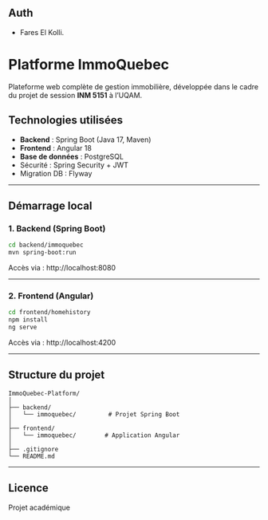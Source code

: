 ## Auth

- Fares El Kolli.

# Platforme ImmoQuebec

Plateforme web complète de gestion immobilière, développée dans le cadre du projet de session **INM 5151** à l’UQAM.

## Technologies utilisées

- **Backend** : Spring Boot (Java 17, Maven)
- **Frontend** : Angular 18
- **Base de données** : PostgreSQL
- Sécurité : Spring Security + JWT
- Migration DB : Flyway

---

##  Démarrage local

###  1. Backend (Spring Boot)

```bash
cd backend/immoquebec
mvn spring-boot:run
```

Accès via : http://localhost:8080

---

###  2. Frontend (Angular)

```bash
cd frontend/homehistory
npm install
ng serve
```

Accès via : http://localhost:4200

---

## Structure du projet

```
ImmoQuebec-Platform/
│
├── backend/
│   └── immoquebec/         # Projet Spring Boot
│
├── frontend/
│   └── immoquebec/        # Application Angular
│
├── .gitignore
└── README.md
```

---

##  Licence

Projet académique 
